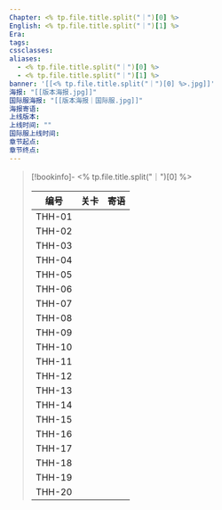 ```yaml
---
Chapter: <% tp.file.title.split("｜")[0] %>
English: <% tp.file.title.split("｜")[1] %>
Era: 
tags: 
cssclasses: 
aliases:
  - <% tp.file.title.split("｜")[0] %>
  - <% tp.file.title.split("｜")[1] %>
banner: '[[<% tp.file.title.split("｜")[0] %>.jpg]]'
海报: "[[版本海报.jpg]]"
国际服海报: "[[版本海报｜国际服.jpg]]"
海报寄语: 
上线版本: 
上线时间: ""
国际服上线时间: 
章节起点: 
章节终点:
---
```

> [!bookinfo]- <% tp.file.title.split("｜")[0] %>
> 
> 
> |  编号  | 关卡 | 寄语 |
> | :----: | :--: | :--: |
> | THH-01 |      |      |
> | THH-02 |      |      |
> | THH-03 |      |      |
> | THH-04 |      |      |
> | THH-05 |      |      |
> | THH-06 |      |      |
> | THH-07 |      |      |
> | THH-08 |      |      |
> | THH-09 |      |      |
> | THH-10 |      |      |
> | THH-11 |      |      |
> | THH-12 |      |      |
> | THH-13 |      |      |
> | THH-14 |      |      |
> | THH-15 |      |      |
> | THH-16 |      |      |
> | THH-17 |      |      |
> | THH-18 |      |      |
> | THH-19 |      |      |
> | THH-20 |      |      |

